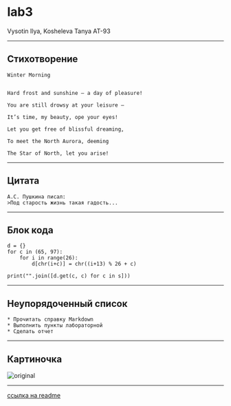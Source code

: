 # lab3
Vysotin Ilya, Kosheleva Tanya AT-93
***
## Стихотворение
                                                                                                                        
    Winter Morning  

  
    Hard frost and sunshine – a day of pleasure!  

    You are still drowsy at your leisure –  

    It’s time, my beauty, ope your eyes!  

    Let you get free of blissful dreaming,  

    To meet the North Aurora, deeming  

    The Star of North, let you arise!  

                                                                                                        
***
## Цитата

    А.С. Пушкина писал:
    >Под старость жизнь такая гадость...
    
***
## Блок кода
    d = {}                                                       
    for c in (65, 97):                                           
        for i in range(26):                                      
            d[chr(i+c)] = chr((i+13) % 26 + c)                   
                                                             
    print("".join([d.get(c, c) for c in s]))              
***
## Неупорядоченный список

    * Прочитать справку Markdown
    * Выполнить пункты лабораторной
    * Сделать отчет
    
***
## Картиночка
![original](https://user-images.githubusercontent.com/105457873/168159706-707b85c8-cbfd-4b78-85f6-347120fb45b8.jpg)
***    
[ссылка на readme](https://github.com/iamtanyacat/lalala/blob/main/README.md)

